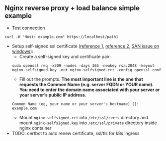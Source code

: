 ## Nginx reverse proxy + load balance simple example
* Test connection
```
curl -H "Host: example.com" https://localhost/path1
```
* Setup self-signed ssl certificate ([reference 1](https://www.digitalocean.com/community/tutorials/how-to-create-a-self-signed-ssl-certificate-for-nginx-on-centos-7), [reference 2](https://docs.joshuatz.com/cheatsheets/security/self-signed-ssl-certs/), [SAN issue on windows](https://stackoverflow.com/questions/43665243/invalid-self-signed-ssl-cert-subject-alternative-name-missing)):
    * Create a self-signed key and certificate pair:
    ```
    sudo openssl req -x509 -nodes -days 365 -newkey rsa:2048 -keyout nginx-selfsigned.key -out nginx-selfsigned.crt -config openssl.conf
    ```
    * Fill out the prompts. **The most important line is the one that requests the Common Name (e.g. server FQDN or YOUR name). You need to enter the domain name associated with your server or your server’s public IP address.**
    ```
    Common Name (eg, your name or your server's hostname) []: example.com
    ```
    * Mount `nginx-selfsigned.crt` into `/etc/ssl/certs` directory and mount `nginx-selfsigned.key` into `/etc/ssl/private` directory inside nginx container
* TODO: certbot to auto renew certificate, ssl/tls for k8s ingress